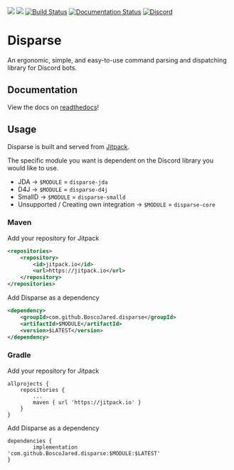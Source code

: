 [![](https://jitpack.io/v/BoscoJared/disparse.svg)](https://jitpack.io/#BoscoJared/disparse) [![](https://jitci.com/gh/BoscoJared/disparse/svg)](https://jitci.com/gh/BoscoJared/disparse) [![Build Status](https://travis-ci.com/BoscoJared/disparse.svg?branch=master)](https://travis-ci.com/BoscoJared/disparse)
[![Documentation Status](https://readthedocs.org/projects/disparse/badge/?version=latest)](https://disparse.readthedocs.io/en/latest/?badge=latest) [![Discord](https://img.shields.io/discord/417389758470422538)](https://discord.gg/3aTVQtz)

# Disparse
An ergonomic, simple, and easy-to-use command parsing and dispatching library for Discord bots.

## Documentation

View the docs on [readthedocs](https://disparse.readthedocs.io/en/latest/)!

## Usage

Disparse is built and served from [Jitpack](https://jitpack.io/#BoscoJared/disparse).

The specific module you want is dependent on the Discord library you would like to use.

- JDA -> `$MODULE` = `disparse-jda`
- D4J -> `$MODULE` = `disparse-d4j`
- SmallD -> `$MODULE` = `disparse-smalld`
- Unsupported / Creating own integration -> `$MODULE` = `disparse-core`

### Maven

Add your repository for Jitpack

```xml
<repositories>
    <repository>
        <id>jitpack.io</id>
        <url>https://jitpack.io</url>
    </repository>
</repositories>
```

Add Disparse as a dependency

```xml
<dependency>
    <groupId>com.github.BoscoJared.disparse</groupId>
    <artifactId>$MODULE</artifactId>
    <version>$LATEST</version>
</dependency>
```

### Gradle

Add your repository for Jitpack

```
allprojects {
    repositories {
        ...
        maven { url 'https://jitpack.io' }
    }
}
```

Add Disparse as a dependency

```
dependencies {
        implementation 'com.github.BoscoJared.disparse:$MODULE:$LATEST'
}
```
